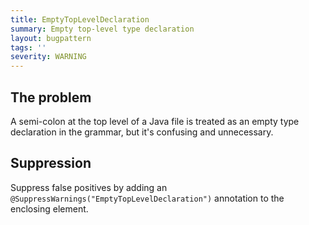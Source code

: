 ```yaml
---
title: EmptyTopLevelDeclaration
summary: Empty top-level type declaration
layout: bugpattern
tags: ''
severity: WARNING
---
```


<!--
*** AUTO-GENERATED, DO NOT MODIFY ***
To make changes, edit the @BugPattern annotation or the explanation in docs/bugpattern.
-->

## The problem
A semi-colon at the top level of a Java file is treated as an empty type declaration in the grammar, but it's confusing and unnecessary.

## Suppression
Suppress false positives by adding an `@SuppressWarnings("EmptyTopLevelDeclaration")` annotation to the enclosing element.
